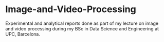 # Image-and-Video-Processing
Experimental and analytical reports done as part of my lecture on image and video processing during my BSc in Data Science and Engineering at UPC, Barcelona.

